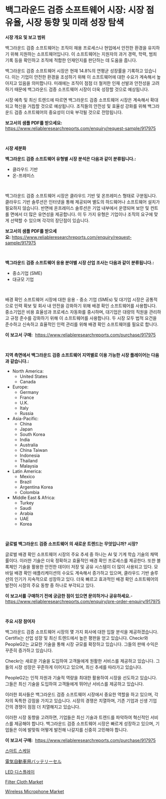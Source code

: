 <p><h1>백그라운드 검증 소프트웨어 시장: 시장 점유율, 시장 동향 및 미래 성장 탐색</h1></p><p><strong>시장 개요 및 보고 범위</strong></p>
<p><p>백그라운드 검증 소프트웨어는 조직이 채용 프로세스나 현업에서 안전한 환경을 유지하기 위해 지원하는 소프트웨어입니다. 이 소프트웨어는 지원자의 과거 경력, 학력, 범죄 기록 등을 확인하고 조직에 적합한 인재인지를 판단하는 데 도움을 줍니다.</p><p>백그라운드 검증 소프트웨어 시장은 현재 14.8%의 연평균 성장률을 기록하고 있습니다. 이는 기업이 안전한 환경을 조성하기 위해 이 소프트웨어에 대한 수요가 계속해서 높아지고 있음을 의미합니다. 미래에는 조직이 점점 더 철저한 인재 선발과 안전성을 고려하기 때문에 백그라운드 검증 소프트웨어 시장이 더욱 성장할 것으로 예상됩니다.</p><p>시장 예측 및 최신 트렌드에 따르면 백그라운드 검증 소프트웨어 시장은 계속해서 확대되고 혁신을 거듭할 것으로 예상됩니다. 조직들의 안전성 및 효율성 강화를 위해 백그라운드 검증 소프트웨어의 중요성이 더욱 부각될 것으로 전망됩니다.</p></p>
<p><strong>보고서의 샘플 PDF를 받으세요:</strong> <a href="https://www.reliableresearchreports.com/enquiry/request-sample/917975">https://www.reliableresearchreports.com/enquiry/request-sample/917975</a></p>
<p>&nbsp;</p>
<p><strong>시장 세분화</strong></p>
<p><strong>백그라운드 검증 소프트웨어 유형별 시장 분석은 다음과 같이 분류됩니다.:</strong></p>
<p><ul><li>클라우드 기반</li><li>온-프레미스</li></ul></p>
<p>&nbsp;</p>
<p><p>백그라운드 검증 소프트웨어 시장은 클라우드 기반 및 온프레미스 형태로 구분됩니다. 클라우드 기반 솔루션은 인터넷을 통해 제공되며 별도의 하드웨어나 소프트웨어 설치가 필요하지 않습니다. 반면에 온프레미스 솔루션은 기업 내부에서 운영되며 보안 및 컨트롤 면에서 더 많은 유연성을 제공합니다. 이 두 가지 유형은 기업이나 조직의 요구에 맞게 선택할 수 있으며 각각의 장단점이 있습니다.</p></p>
<p><strong>보고서의 샘플 PDF를 받으세요:</strong>&nbsp;<a href="https://www.reliableresearchreports.com/enquiry/request-sample/917975">https://www.reliableresearchreports.com/enquiry/request-sample/917975</a></p>
<p>&nbsp;</p>
<p><strong> 백그라운드 검증 소프트웨어 응용 분야별 시장 산업 조사는 다음과 같이 분류됩니다.:</strong></p>
<p><ul><li>중소기업 (SME)</li><li>대규모 기업</li></ul></p>
<p>&nbsp;</p>
<p><p>배경 확인 소프트웨어 시장에 대한 응용 - 중소 기업 (SMEs) 및 대기업 시장은 공통적으로 인력 확보 및 회사 내 안전을 강화하기 위해 배경 확인 소프트웨어를 사용합니다. 중소기업은 비용 효율성과 프로세스 자동화를 중시하며, 대기업은 대량의 직원을 관리하고 규정 준수를 강화하기 위해 이 소프트웨어를 사용합니다. 두 시장 모두 법적 요건을 준수하고 신속하고 효율적인 인력 관리를 위해 배경 확인 소프트웨어를 필요로 합니다.</p></p>
<p><strong>이 보고서 구매:</strong>&nbsp; <a href="https://www.reliableresearchreports.com/purchase/917975">https://www.reliableresearchreports.com/purchase/917975</a></p>
<p>&nbsp;</p>
<p><strong>지역 측면에서 백그라운드 검증 소프트웨어 지역별로 이용 가능한 시장 플레이어는 다음과 같습니다.:</strong></p>
<p><ul>
    <li>
        North America:
        <ul>
            <li>United States</li>
            <li>Canada</li>
        </ul>
    </li>
    <li>
        Europe:
        <ul>
            <li>Germany</li>
            <li>France</li>
            <li>U.K.</li>
            <li>Italy</li>
            <li>Russia</li>
        </ul>
    </li>
    <li>
        Asia-Pacific:
        <ul>
            <li>China</li>
            <li>Japan</li>
            <li>South Korea</li>
            <li>India</li>
            <li>Australia</li>
            <li>China Taiwan</li>
            <li>Indonesia</li>
            <li>Thailand</li>
            <li>Malaysia</li>
        </ul>
    </li>
    <li>
        Latin America:
        <ul>
            <li>Mexico</li>
            <li>Brazil</li>
            <li>Argentina Korea</li>
            <li>Colombia</li>
        </ul>
    </li>
    <li>
        Middle East & Africa:
        <ul>
            <li>Turkey</li>
            <li>Saudi</li>
            <li>Arabia</li>
            <li>UAE</li>
            <li>Korea</li>
        </ul>
    </li>
    </ul></p>
<p>&nbsp;</p>
<p><strong>글로벌 백그라운드 검증 소프트웨어 의 새로운 트렌드는 무엇입니까? 시장?</strong></p>
<p><p>글로벌 배경 확인 소프트웨어 시장의 주요 추세 중 하나는 AI 및 기계 학습 기술의 채택률이다. 이러한 기술은 더욱 정확하고 효율적인 배경 확인 프로세스를 제공한다. 또한 블록체인 기술을 활용한 안전한 데이터 저장 및 공유 시스템이 더 많이 사용되고 있다. 모바일 배경 확인 애플리케이션의 수요도 계속해서 증가하고 있으며, 클라우드 기반 솔루션의 인기가 지속적으로 성장하고 있다. 더욱 빠르고 효과적인 배경 확인 소프트웨어의 발전이 시장의 주요 동향 중 하나로 부각되고 있다.</p></p>
<p><strong>이 보고서를 구매하기 전에 궁금한 점이 있으면 문의하거나 공유하세요.</strong>- <a href="https://www.reliableresearchreports.com/enquiry/pre-order-enquiry/917975">https://www.reliableresearchreports.com/enquiry/pre-order-enquiry/917975</a></p>
<p>&nbsp;</p>
<p><strong>주요 시장 참여자</strong></p>
<p><p>백그라운드 검증 소프트웨어 시장의 몇 가지 회사에 대한 입찰 분석을 제공하겠습니다. Certifix는 산업 성장 및 최신 트렌드에서 높은 평판을 얻고 있습니다. Checkr와 PeopleG2는 교묘한 기술을 통해 시장 규모를 확장하고 있습니다. 그들의 판매 수익은 꾸준히 증가하고 있습니다.</p><p>Checkr는 새로운 기술을 도입하여 고객들에게 원활한 서비스를 제공하고 있습니다. 그들의 시장 성장은 꾸준하게 이어지고 있으며, 최신 추세를 따라가고 있습니다.</p><p>PeopleG2는 인적 자원과 기술적 역량을 최대한 활용하여 시장을 선도하고 있습니다. 그들은 최신 기술을 도입하여 고객들에게 뛰어난 서비스를 제공하고 있습니다.</p><p>이러한 회사들은 백그라운드 검증 소프트웨어 시장에서 중요한 역할을 하고 있으며, 각자의 독특한 강점을 가지고 있습니다. 시장의 경쟁은 치열하며, 기존 기업과 신생 기업 간의 경쟁이 점점 더 치열해지고 있습니다.</p><p>이러한 시장 동향을 고려하면, 기업들은 최신 기술과 트렌드를 파악하여 혁신적인 서비스를 제공해야 합니다. 백그라운드 검증 소프트웨어 시장은 빠르게 성장하고 있으며, 기업들은 이에 발맞춰 어떻게 발전해 나갈지를 신중히 고민해야 합니다.</p></p>
<p><strong>이 보고서 구매:</strong>&nbsp;&nbsp;<a href="https://www.reliableresearchreports.com/purchase/917975">https://www.reliableresearchreports.com/purchase/917975</a></p>
<p><p><a href="https://medium.com/@nicholasgarcia1914/%EC%8A%A4%EB%A7%88%ED%8A%B8-%EC%8A%A4%EC%BC%80%EC%9D%BC-%EC%8B%9C%EC%9E%A5-%EC%9D%B8%EC%82%AC%EC%9D%B4%ED%8A%B8-%EC%8B%9C%EC%9E%A5-%EB%8F%99%ED%96%A5-%EC%84%B1%EC%9E%A5-2024%EB%85%84%EB%B6%80%ED%84%B0-2031%EB%85%84%EA%B9%8C%EC%A7%80-%EC%98%88%EC%B8%A1%EB%90%9C-%EA%B2%83-30868fb3d1fa">스마트 스케일</a></p><p><a href="https://medium.com/@entelabrahimi1961/%E9%9B%BB%E6%B0%97%E8%87%AA%E5%8B%95%E8%BB%8A%E3%83%90%E3%83%83%E3%83%86%E3%83%AA%E3%83%BC%E3%82%BB%E3%83%AB%E3%81%AE%E5%B8%82%E5%A0%B4%E8%A6%8F%E6%A8%A1-cagr-%E3%83%88%E3%83%AC%E3%83%B3%E3%83%892024-2030-9f08ab49c7ae">電気自動車用バッテリーセル</a></p><p><a href="https://medium.com/@nicholasgarcia1914/2024%EB%85%84%EB%B6%80%ED%84%B0-2031%EB%85%84%EA%B9%8C%EC%A7%80-%EC%98%88%EC%B8%A1%EB%90%9C-led-%EB%94%94%EC%8A%A4%ED%94%8C%EB%A0%88%EC%9D%B4-%EC%8B%9C%EC%9E%A5-%EB%8F%99%ED%96%A5-%EB%B0%8F-%EC%8B%9C%EC%9E%A5-%EB%B6%84%EC%84%9D-06b06f932e24">LED 디스플레이</a></p><p><a href="https://metal-farmhouse-e95.notion.site/Filter-Cloth-Market-Research-Report-Provides-Critical-Insights-that-can-help-Shape-Business-Developm-ca401354872e439094db09ccf9748ee7">Filter Cloth Market</a></p><p><a href="https://view.publitas.com/reportprime-1/insights-into-wireless-microphone-market-size-analysing-market-share-trends-and-growth-from-2024-to-2031/">Wireless Microphone Market</a></p></p>
